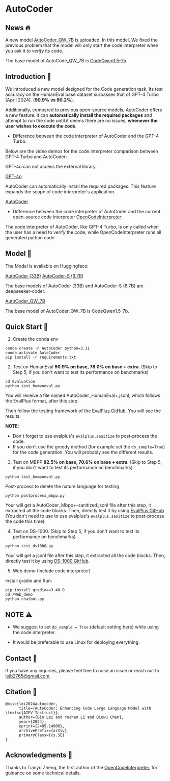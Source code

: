 # AutoCoder

## News :fire: 

A new model [AutoCoder_QW_7B](https://huggingface.co/Bin12345/AutoCoder_QW_7B) is uploaded. In this model, We fixed the previous problem that the model will only start the code interpreter when you ask it to *verify* its code. 

The base model of AutoCode_QW_7B is [CodeQwen1.5-7b](https://huggingface.co/Qwen/CodeQwen1.5-7B-Chat).

## Introduction :mega:
We introduced a new model designed for the Code generation task. Its test accuracy on the HumanEval base dataset surpasses that of GPT-4 Turbo (April 2024). (**90.9% vs 90.2%**).

Additionally, compared to previous open-source models, AutoCoder offers a new feature: it can **automatically install the required packages** and attempt to run the code until it deems there are no issues, **whenever the user wishes to execute the code**.

* Difference between the code interpreter of AutoCoder and the GPT-4 Turbo:

Below are the video demos for the code interpreter comparison between GPT-4 Turbo and AutoCoder: 

GPT-4o can not access the external library.

[GPT-4o](https://github.com/bin123apple/AutoCoder/assets/99925255/be47b449-4e8a-4b77-981b-ec79b15970cc)

AutoCoder can automatically install the required packages. This feature expands the scope of code interpreter's application.

[AutoCoder](https://github.com/bin123apple/AutoCoder/assets/99925255/1893f904-c1f2-4f59-9ec5-45b69efcc26a)

* Difference between the code interpreter of AutoCoder and the current open-source code interpreter [OpenCodeInterpreter](https://opencodeinterpreter.github.io/):

The code interpreter of AutoCoder, like GPT-4 Turbo, is only called when the user has a need to verify the code, while OpenCodeInterpreter runs all generated python code.

## Model :gift:
The Model is avaliable on Huggingface:
 
[AutoCoder (33B)](https://huggingface.co/Bin12345/AutoCoder)
[AutoCoder-S (6.7B)](https://huggingface.co/Bin12345/AutoCoder_S_6.7B)

The base models of AutoCoder (33B) and AutoCoder-S (6.7B) are deepseeker-coder.

[AutoCoder_QW_7B](https://huggingface.co/Bin12345/AutoCoder_QW_7B)

The base model of AutoCoder_QW_7B is CodeQwen1.5-7b.

## Quick Start :rocket:
1. Create the conda env

```
conda create -n AutoCoder python=3.11
conda activate AutoCoder
pip install -r requirements.txt
```

2. Test on HumanEval **90.9% on base, 78.0% on base + extra**. (Skip to Step 5, if you don't want to test its performance on benchmarks)

```
cd Evaluation
python test_humaneval.py
```
You will receive a file named AutoCoder_HumanEval+.jsonl, which follows the EvalPlus format, after this step.

Then follow the testing framework of the [EvalPlus GitHub](https://github.com/evalplus/evalplus). You will see the results. 

**NOTE**: 
* Don't forget to use evalplus's `evalplus.sanitize` to post-process the code. 
* If you don't use the greedy method (for example set the `do_sample=True`) for the code generation. You will probably see the different results.

3. Test on MBPP **82.5% on base, 70.6% on base + extra**. (Skip to Step 5, if you don't want to test its performance on benchmarks)

```
python test_humaneval.py
```

Post-process to delete the nature language for testing
```
python postprocess_mbpp.py
```
Your will get a AutoCoder_Mbpp+-sanitized.jsonl file after this step, it extracted all the code blocks. 
Then, directly test it by using [EvalPlus GitHub](https://github.com/evalplus/evalplus) (You don't need to use to use evalplus's `evalplus.sanitize` to post-process the code this time).

4. Test on DS-1000. (Skip to Step 5, if you don't want to test its performance on benchmarks)

```
python test_ds1000.py
```

Your will get a jsonl file after this step, it extracted all the code blocks. 
Then, directly test it by using [DS-1000 GitHub](https://github.com/xlang-ai/DS-1000).

5. Web demo (Include code interpreter)

Install gradio and Run:

```
pip install gradio==3.48.0
cd /Web_demo
python chatbot.py
```

## **NOTE** :warning:
* We suggest to set `do_sample = True` (default setting here) while using the code interpreter.

* It would be preferable to use Linux for deploying everything.

## Contact :email:
If you have any inquiries, please feel free to raise an issue or reach out to leib2765@gmail.com.

## Citation :book:
```
@misc{lei2024autocoder,
      title={AutoCoder: Enhancing Code Large Language Model with \textsc{AIEV-Instruct}}, 
      author={Bin Lei and Yuchen Li and Qiuwu Chen},
      year={2024},
      eprint={2405.14906},
      archivePrefix={arXiv},
      primaryClass={cs.SE}
}
```

## Acknowledgments :pray:
Thanks to Tianyu Zheng, the first author of the [OpenCodeInterpreter](https://opencodeinterpreter.github.io/), for guidance on some technical details.

